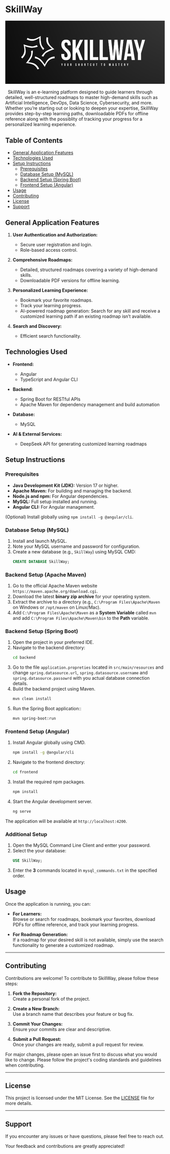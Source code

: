 # SkillWay

<p align="center">
    <a href="https://github.com/20YoussefDhouib02/SkillWay">
        <img src="./frontend/src/assets/images/SkillWay_logo.png" alt="SkillWay Logo">
    </a>
</p>

&nbsp;
SkillWay is an e-learning platform designed to guide learners through detailed, well-structured roadmaps to master high-demand skills such as Artificial Intelligence, DevOps, Data Science, Cybersecurity, and more. Whether you’re starting out or looking to deepen your expertise, SkillWay provides step-by-step learning paths, downloadable PDFs for offline reference along with the possiblity of tracking your progress for a personalized learning experience.

## Table of Contents
- [General Application Features](#general-application-features)
- [Technologies Used](#technologies-used)
- [Setup Instructions](#setup-instructions)
  - [Prerequisites](#prerequisites)
  - [Database Setup (MySQL)](#database-setup-mysql)
  - [Backend Setup (Spring Boot)](#backend-setup-spring-boot)
  - [Frontend Setup (Angular)](#frontend-setup-angular)
- [Usage](#usage)
- [Contributing](#contributing)
- [License](#license)
- [Support](#support)

## General Application Features
1. **User Authentication and Authorization:**
   - Secure user registration and login.
   - Role-based access control.

2. **Comprehensive Roadmaps:**
   - Detailed, structured roadmaps covering a variety of high-demand skills.
   - Downloadable PDF versions for offline learning.

3. **Personalized Learning Experience:**
   - Bookmark your favorite roadmaps.
   - Track your learning progress.
   - AI-powered roadmap generation: Search for any skill and receive a customized learning path if an existing roadmap isn’t available.

4. **Search and Discovery:**
   - Efficient search functionality.

## Technologies Used
- **Frontend:**
  - Angular
  - TypeScript and Angular CLI

- **Backend:**
  - Spring Boot for RESTful APIs
  - Apache Maven for dependency management and build automation

- **Database:**
  - MySQL

- **AI & External Services:**
  - DeepSeek API for generating customized learning roadmaps

## Setup Instructions

### Prerequisites
- **Java Development Kit (JDK):** Version 17 or higher.
- **Apache Maven:** For building and managing the backend.
- **Node.js and npm:** For Angular dependencies.
- **MySQL:** Full setup installed and running.
- **Angular CLI:** For Angular management.

(Optional) Install globally using `npm install -g @angular/cli`.

### Database Setup (MySQL)
1. Install and launch MySQL.
2. Note your MySQL username and password for configuration.
3. Create a new database (e.g., `SkillWay`) using MySQL CMD:
   ```sql
   CREATE DATABASE SkillWay;
   ```


### Backend Setup (Apache Maven)
1. Go to the official Apache Maven website `https://maven.apache.org/download.cgi`.
2. Download the latest **binary zip archive** for your operating system.
3. Extract the archive to a directory (e.g., `C:\Program Files\Apache\Maven` on Windows or `/opt/maven` on Linux/Mac).
4. Add `C:\Program Files\Apache\Maven` as a **System Variable** called `mvn` and add `C:\Program Files\Apache\Maven\bin` to the **Path** variable.


### Backend Setup (Spring Boot)
1. Open the project in your preferred IDE.
2. Navigate to the backend directory:
   ```bash
   cd backend
   ```
3. Go to the file `application.propreties` located in `src/main/resources` and change `spring.datasource.url`, `spring.datasource.username` and `spring.datasource.passowrd` with you actual database connection details.
4. Build the backend project using Maven.
   ```bash
   mvn clean install
   ```
5. Run the Spring Boot application::
   ```bash
   mvn spring-boot:run
   ```

### Frontend Setup (Angular)
1. Install Angular globally using CMD.
   ```bash
   npm install -g @angular/cli
   ```
2. Navigate to the frontend directory:
   ```bash
   cd frontend
   ```
3. Install the required npm packages.
   ```bash
   npm install
   ```
4. Start the Angular development server.
   ```bash
   ng serve
   ```
The application will be available at `http://localhost:4200`.

### Additional Setup
1. Open the MySQL Command Line Client and entter your password.
2. Select the your database:
   ```sql
   USE SkillWay;
   ```
3. Enter the **3** commands located in `mysql_commands.txt` in the specified order.

## Usage
Once the application is running, you can:

- **For Learners:**  
  Browse or search for roadmaps, bookmark your favorites, download PDFs for offline reference, and track your learning progress.

- **For Roadmap Generation:**  
  If a roadmap for your desired skill is not available, simply use the search functionality to generate a customized roadmap.

---

## Contributing
Contributions are welcome! To contribute to SkillWay, please follow these steps:

1. **Fork the Repository:**  
   Create a personal fork of the project.

2. **Create a New Branch:**  
   Use a branch name that describes your feature or bug fix.

3. **Commit Your Changes:**  
   Ensure your commits are clear and descriptive.

4. **Submit a Pull Request:**  
   Once your changes are ready, submit a pull request for review.  
   
For major changes, please open an issue first to discuss what you would like to change. Please follow the project's coding standards and guidelines when contributing.

---

## License
This project is licensed under the MIT License. See the [LICENSE](LICENSE) file for more details.

---

## Support
If you encounter any issues or have questions, please feel free to reach out.

Your feedback and contributions are greatly appreciated!
